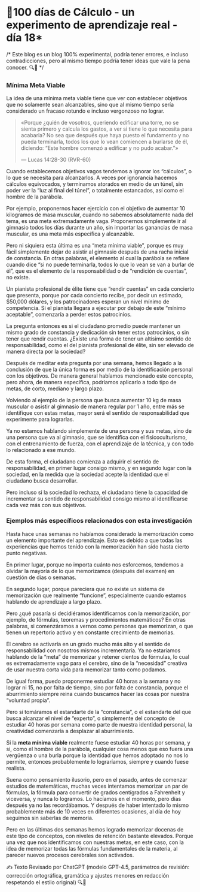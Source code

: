 # 🔢100 días de Cálculo - un experimento de aprendizaje real - día 18*
/* Este blog es un blog 100% experimental, podría tener errores, e incluso contradicciones, pero al mismo tiempo podría tener ideas que vale la pena conocer.
🔍🐢 */

### Mínima Meta Viable

La idea de una mínima meta viable tiene que ver con establecer objetivos que no solamente sean alcanzables, sino que al mismo tiempo sería considerado un fracaso rotundo e incluso vergonzoso no lograr.

> «Porque ¿quién de vosotros, queriendo edificar una torre, no se sienta primero y calcula los gastos, a ver si tiene lo que necesita para acabarla? No sea que después que haya puesto el fundamento y no pueda terminarla, todos los que lo vean comiencen a burlarse de él, diciendo: “Este hombre comenzó a edificar y no pudo acabar.”»
> 
> 
> — Lucas 14:28-30 (RVR-60)
> 

Cuando establecemos objetivos vagos tendemos a ignorar los “cálculos”, o lo que se necesita para alcanzarlos. A veces por ignorancia hacemos cálculos equivocados, y terminamos atorados en medio de un túnel, sin poder ver la “luz al final del túnel”, o totalmente estancados, así como el hombre de la parábola.

Por ejemplo, proponernos hacer ejercicio con el objetivo de aumentar 10 kilogramos de masa muscular, cuando no sabemos absolutamente nada del tema, es una meta extremadamente vaga. Proponernos simplemente ir al gimnasio todos los días durante un año, sin importar las ganancias de masa muscular, es una meta más específica y alcanzable.

Pero ni siquiera esta última es una “meta mínima viable”, porque es muy fácil simplemente dejar de asistir al gimnasio después de una racha inicial de constancia. En otras palabras, el elemento al cual la parábola se refiere cuando dice “si no puede terminarla, todos lo que lo vean se van a burlar de él”, que es el elemento de la responsabilidad o de “rendición de cuentas”, no existe.

Un pianista profesional de élite tiene que “rendir cuentas” en cada concierto que presenta, porque por cada concierto recibe, por decir un estimado, $50,000 dólares, y los patrocinadores esperan un nivel mínimo de competencia. Si el pianista llegara a ejecutar por debajo de este “mínimo aceptable”, comenzaría a perder estos patrocinios.

La pregunta entonces es si el ciudadano promedio puede mantener un mismo grado de constancia y dedicación sin tener estos patrocinios, o sin tener que rendir cuentas. ¿Existe una forma de tener un altísimo sentido de responsabilidad, como el del pianista profesional de élite, sin ser elevado de manera directa por la sociedad?

Después de meditar esta pregunta por una semana, hemos llegado a la conclusión de que la única forma es por medio de la identificación personal con los objetivos. De manera general habíamos mencionado este concepto, pero ahora, de manera específica, podríamos aplicarlo a todo tipo de metas, de corto, mediano y largo plazo.

Volviendo al ejemplo de la persona que busca aumentar 10 kg de masa muscular o asistir al gimnasio de manera regular por 1 año, entre más se identifique con estas metas, mayor será el sentido de responsabilidad que experimente para lograrlas.

Ya no estamos hablando simplemente de una persona y sus metas, sino de una persona que va al gimnasio, que se identifica con el fisicoculturismo, con el entrenamiento de fuerza, con el aprendizaje de la técnica, y con todo lo relacionado a ese mundo.

De esta forma, el ciudadano comienza a adquirir el sentido de responsabilidad, en primer lugar consigo mismo, y en segundo lugar con la sociedad, en la medida que la sociedad acepte la identidad que el ciudadano busca desarrollar.

Pero incluso si la sociedad lo rechaza, el ciudadano tiene la capacidad de incrementar su sentido de responsabilidad consigo mismo al identificarse cada vez más con sus objetivos.

### Ejemplos más específicos relacionados con esta investigación

Hasta hace unas semanas no habíamos considerado la memorización como un elemento importante del aprendizaje. Esto es debido a que todas las experiencias que hemos tenido con la memorización han sido hasta cierto punto negativas.

En primer lugar, porque no importa cuánto nos esforcemos, tendemos a olvidar la mayoría de lo que memorizamos (después del examen) en cuestión de días o semanas.

En segundo lugar, porque pareciera que no existe un sistema de memorización que realmente “funcione”, especialmente cuando estamos hablando de aprendizaje a largo plazo.

Pero ¿qué pasaría si decidiéramos identificarnos con la memorización, por ejemplo, de fórmulas, teoremas y procedimientos matemáticos? En otras palabras, si comenzáramos a vernos como personas que memorizan, o que tienen un repertorio activo y en constante crecimiento de memorias.

El cerebro se activaría en un grado mucho más alto y el sentido de responsabilidad con nosotros mismos incrementaría. Ya no estaríamos hablando de la “meta” de memorizar y retener cientos de fórmulas, lo cual es extremadamente vago para el cerebro, sino de la “necesidad” creativa de usar nuestra corta vida para memorizar tanto como podamos.

De igual forma, puedo proponerme estudiar 40 horas a la semana y no lograr ni 15, no por falta de tiempo, sino por falta de constancia, porque el aburrimiento siempre reina cuando buscamos hacer las cosas por nuestra “voluntad propia”.

Pero si tomáramos el estandarte de la “constancia”, o el estandarte del que busca alcanzar el nivel de “experto”, o simplemente del concepto de estudiar 40 horas por semana como parte de nuestra identidad personal, la creatividad comenzaría a desplazar al aburrimiento.

Si la **meta mínima viable** realmente fuese estudiar 40 horas por semana, y si, como el hombre de la parábola, cualquier cosa menos que eso fuera una vergüenza o una burla porque la identidad que hemos adoptado no nos lo permite, entonces probablemente lo lograríamos, siempre y cuando fuese realista.

Suena como pensamiento ilusorio, pero en el pasado, antes de comenzar estudios de matemáticas, muchas veces intentamos memorizar un par de fórmulas, la fórmula para convertir de grados centígrados a Fahrenheit y viceversa, y nunca lo logramos. Lo hacíamos en el momento, pero días después ya no las recordábamos. Y después de haber intentado lo mismo probablemente más de 10 veces en diferentes ocasiones, al día de hoy seguimos sin saberlas de memoria.

Pero en las últimas dos semanas hemos logrado memorizar docenas de este tipo de conceptos, con niveles de retención bastante elevados. Porque una vez que nos identificamos con nuestras metas, en este caso, con la idea de memorizar todas las fórmulas fundamentales de la materia, al parecer nuevos procesos cerebrales son activados.

✍️ Texto Revisado por ChatGPT (modelo GPT-4.5, parámetros de revisión: corrección ortográfica, gramática y ajustes menores en redacción respetando el estilo original)
🔍🐢
